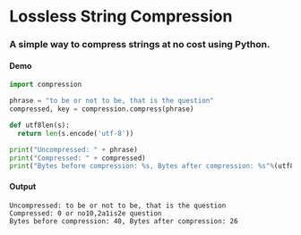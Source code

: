 # Lossless String Compression
### A simple way to compress strings at no cost using Python.


#### Demo
```py
import compression

phrase = "to be or not to be, that is the question"
compressed, key = compression.compress(phrase)

def utf8len(s):
  return len(s.encode('utf-8'))

print("Uncompressed: " + phrase)
print("Compressed: " + compressed)
print("Bytes before compression: %s, Bytes after compression: %s"%(utf8len(phrase), utf8len(compressed)))
```

#### Output
```
Uncompressed: to be or not to be, that is the question
Compressed: 0 or no10,2a1is2e question
Bytes before compression: 40, Bytes after compression: 26
```

